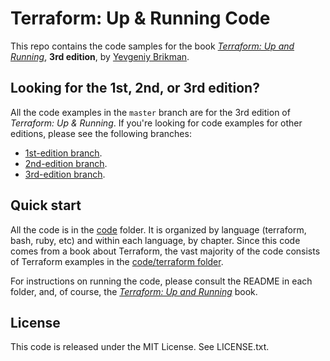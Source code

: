 # Terraform: Up & Running Code

This repo contains the code samples for the book *[Terraform: Up and Running](http://www.terraformupandrunning.com)*,
**3rd edition**, by [Yevgeniy Brikman](http://www.ybrikman.com).




## Looking for the 1st, 2nd, or 3rd edition?

All the code examples in the `master` branch are for the 3rd edition of *Terraform: Up & Running*. If you're looking
for code examples for other editions, please see the following branches:

* [1st-edition branch](https://github.com/brikis98/terraform-up-and-running-code/tree/1st-edition).
* [2nd-edition branch](https://github.com/brikis98/terraform-up-and-running-code/tree/2nd-edition).
* [3rd-edition branch](https://github.com/brikis98/terraform-up-and-running-code/tree/3rd-edition).



## Quick start

All the code is in the [code](/code) folder. It is organized by language (terraform, bash, ruby, etc) and within each
language, by chapter. Since this code comes from a book about Terraform, the vast majority of the code consists of
Terraform examples in the [code/terraform folder](/code/terraform).

For instructions on running the code, please consult the README in each folder, and, of course, the
*[Terraform: Up and Running](http://www.terraformupandrunning.com)* book.



## License

This code is released under the MIT License. See LICENSE.txt.
